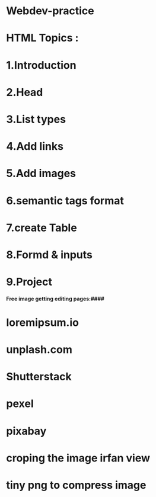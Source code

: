 # Webdev-practice

# HTML Topics :
# 1.Introduction
# 2.Head
# 3.List types
# 4.Add links
# 5.Add images
# 6.semantic tags format
# 7.create Table
# 8.Formd & inputs
# 9.Project

#### Free image getting editing pages:####

# loremipsum.io
# unplash.com
# Shutterstack
# pexel
# pixabay

# croping the image irfan view
# tiny png to compress image
